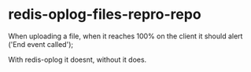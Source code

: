 # redis-oplog-files-repro-repo

When uploading a file, when it reaches 100% on the client it should alert ('End event called');

With redis-oplog it doesnt, without it does.
